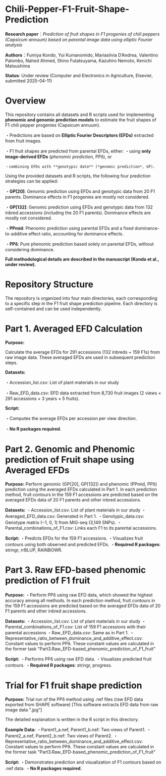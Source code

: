 # Chili-Pepper-F1-Fruit-Shape-Prediction
**Research paper**：*Prediction of fruit shapes in F1 progenies of chili peppers (Capsicum annuum) based on parental image data using elliptic Fourier analysis*

**Authors**：Fumiya Kondo, Yui Kumanomido, Mariasilvia D’Andrea, Valentino Palombo, Nahed Ahmed, Shino Futatsuyama, Kazuhiro Nemoto, Kenichi Matsushima

**Status**: Under review (Computer and Electronics in Agriculture, Elsevier, submitted 2025-04-11)

# Overview
This repository contains all datasets and R scripts used for implementing **phenomic and genomic prediction models** to estimate the fruit shapes of F1 chili pepper progenies (Capsicum annuum).

・Predictions are based on **Elliptic Fourier Descriptors (EFDs)** extracted from fruit images.

・F1 fruit shapes are predicted from parental EFDs, either:
    ・using **only image-derived EFDs** (*phenomic prediction*, PPδ), or
    
    ・combining EFDs with **genotypic data** (*genomic prediction*, GP).

Using the provided datasets and R scripts, the following four prediction strategies can be applied:

・**GP[20]**: Genomic prediction using EFDs and genotypic data from 20 F1 parents. Dominance effects in F1 progenies are mostly not considered.

・**GP[132]**: Genomic prediction using EFDs and genotypic data from 132 inbred accessions (including the 20 F1 parents). Dominance effects are mostly not considered.

・**PPmid**: Phenomic prediction using parental EFDs and a fixed dominance-to-additive effect ratio, accounting for dominance effects.

・**PPδ**: Pure phenomic prediction based solely on parental EFDs, without considering dominance.

**Full methodological details are described in the manuscript (Kondo et al., under review).**

# Repository Structure
The repository is organized into four main directories, each corresponding to a specific step in the F1 fruit shape prediction pipeline. Each directory is self-contained and can be used independently.

# Part 1. Averaged EFD Calculation
**Purpose:** 

Calculate the average EFDs for 291 accessions (132 inbreds + 159 F1s) from raw image data. These averaged EFDs are used in subsequent prediction steps.

**Datasets:**

・Accession_list.csv: List of plant materials in our study

・Raw_EFD_data.csv: EFD data extracted from 8,730 fruit images (2 views × 291 accessions × 3 years × 5 fruits).

**Script:**

・Computes the average EFDs per accession per view direction.

・**No R packages required**.

# Part 2. Genomic and Phenomic prediction of Fruit shape using Averaged EFDs
**Purpose:** 
Perform genomic (GP[20], GP[132]) and phenomic (PPmid, PPδ) prediction using the averaged EFDs calculated in Part 1.
In each prediction method, fruit contours in the 159 F1 accessions are predicted based on the averaged EFDs data of 20 F1 parents and other inbred accessions.

**Datasets:**
・Accession_list.csv: List of plant materials in our study
・Averaged_EFD_data.csv: Generated in Part 1.
・Genotypic_data.csv: Genotype matrix (−1, 0, 1) from MIG-seq (3,149 SNPs).
・Parental_combinations_of_F1.csv: Links each F1 to its parental accessions.

**Script:**
・Predicts EFDs for the 159 F1 accessions.
・Visualizes fruit contours using both observed and predicted EFDs.
・**Required R packages**: stringr, rrBLUP, RAINBOWR.

# Part 3. Raw EFD-based phenomic prediction of F1 fruit
**Purpose:**
・Perform PPδ using raw EFD data, which showed the highest accuracy among all methods.
In each prediction method, fruit contours in the 159 F1 accessions are predicted based on the averaged EFDs data of 20 F1 parents and other inbred accessions.

**Datasets:**
・Accession_list.csv: List of plant materials in our study
・Parental_combinations_of_F1.csv: List of 159 F1 accessions with their parental accessions
・Raw_EFD_data.csv: Same as in Part 1.
・Representative_ratio_between_dominance_and_additive_effect.csv: Constant values to perform PPδ. These constant values are calculated in the former task "Part3.Raw_EFD-based_phenomic_prediction_of_F1_fruit"

**Script:**
・Performs PPδ using raw EFD data.
・Visualizes predicted fruit contours.
・**Required R packages**: stringr, progress. 

# Trial for F1 fruit shape prediction
**Purpose:**
Trial run of the PPδ method using .nef files (raw EFD data exported from SHAPE software)
[This software extracts EFD data from raw image data ".jpg"]

The detailed explanation is written in the R script in this directory.

**Example Data:**
・Parent1_a.nef, Parent1_b.nef: Two views of Parent1.
・Parent2_a.nef, Parent2_b.nef: Two views of Parent2.
・Representative_ratio_between_dominance_and_additive_effect.csv: Constant values to perform PPδ. These constant values are calculated in the former task "Part3.Raw_EFD-based_phenomic_prediction_of_F1_fruit"

**Script:**
・Demonstrates prediction and visualization of F1 contours based on .nef data.
・**No R packages required**.
